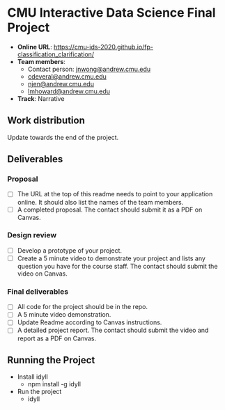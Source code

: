 # CMU Interactive Data Science Final Project

* **Online URL**: https://cmu-ids-2020.github.io/fp-classification_clarification/
* **Team members**:
  * Contact person: jnwong@andrew.cmu.edu
  * cdeveral@andrew.cmu.edu
  * njen@andrew.cmu.edu
  * lmhoward@andrew.cmu.edu
* **Track**: Narrative

## Work distribution

Update towards the end of the project.

## Deliverables

### Proposal

- [ ] The URL at the top of this readme needs to point to your application online. It should also list the names of the team members.
- [ ] A completed proposal. The contact should submit it as a PDF on Canvas.

### Design review

- [ ] Develop a prototype of your project.
- [ ] Create a 5 minute video to demonstrate your project and lists any question you have for the course staff. The contact should submit the video on Canvas.

### Final deliverables

- [ ] All code for the project should be in the repo.
- [ ] A 5 minute video demonstration.
- [ ] Update Readme according to Canvas instructions.
- [ ] A detailed project report. The contact should submit the video and report as a PDF on Canvas.

## Running the Project

* Install idyll
  * npm install -g idyll
* Run the project
  * idyll
